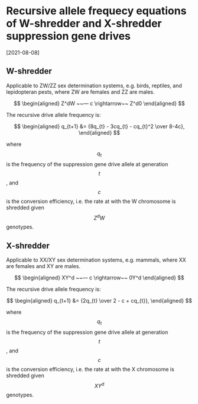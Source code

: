 # Recursive allele frequecy equations of W-shredder and X-shredder suppression gene drives

[2021-08-08]

## W-shredder

Applicable to ZW/ZZ sex determination systems, e.g. birds, reptiles, and lepidopteran pests, where ZW are females and ZZ are males.

$$
\begin{aligned}
Z^dW ~~— c \rightarrow~~ Z^d0
\end{aligned}
$$

The recursive drive allele frequency is:

$$
\begin{aligned}
q_{t+1} &= {8q_{t} - 3cq_{t} - cq_{t}^2 \over 8-4c},
\end{aligned}
$$

where $$q_{t}$$ is the frequency of the suppression gene drive allele at generation $$t$$, and $$c$$ is the conversion efficiency, i.e. the rate at with the W chromosome is shredded given $$Z^{d}W$$ genotypes.

## X-shredder

Applicable to XX/XY sex determination systems, e.g. mammals, where XX are females and XY are males.

$$
\begin{aligned}
XY^d ~~— c \rightarrow~~ 0Y^d
\end{aligned}
$$

The recursive drive allele frequency is:

$$
\begin{aligned}
q_{t+1} &= {2q_{t} \over 2 - c + cq_{t}},
\end{aligned}
$$

where $$q_{t}$$ is the frequency of the suppression gene drive allele at generation $$t$$, and $$c$$ is the conversion efficiency, i.e. the rate at with the X chromosome is shredded given $$XY^{d}$$ genotypes.